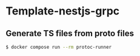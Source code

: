 # Template-nestjs-grpc

## Generate TS files from proto files

```bash
$ docker compose run --rm protoc-runner
```
